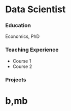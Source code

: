 # Data Scientist

### Education
Economics, PhD

### Teaching Experience
- Course 1
- Course 2

### Projects

# b,mb
